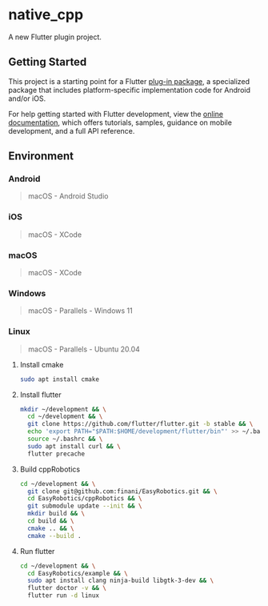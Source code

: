 # native_cpp

A new Flutter plugin project.

## Getting Started

This project is a starting point for a Flutter
[plug-in package](https://flutter.dev/developing-packages/),
a specialized package that includes platform-specific implementation code for
Android and/or iOS.

For help getting started with Flutter development, view the
[online documentation](https://flutter.dev/docs), which offers tutorials,
samples, guidance on mobile development, and a full API reference.

## Environment

### Android

> macOS - Android Studio

### iOS

> macOS - XCode

### macOS

> macOS - XCode

### Windows

> macOS - Parallels - Windows 11

### Linux

> macOS - Parallels - Ubuntu 20.04

1. Install cmake

    ``` bash
    sudo apt install cmake
    ```

2. Install flutter

    ``` bash
    mkdir ~/development && \
      cd ~/development && \
      git clone https://github.com/flutter/flutter.git -b stable && \
      echo 'export PATH="$PATH:$HOME/development/flutter/bin"' >> ~/.bashrc && \
      source ~/.bashrc && \
      sudo apt install curl && \
      flutter precache
    ```

3. Build cppRobotics

    ``` bash
    cd ~/development && \
      git clone git@github.com:finani/EasyRobotics.git && \
      cd EasyRobotics/cppRobotics && \
      git submodule update --init && \
      mkdir build && \
      cd build && \
      cmake .. && \
      cmake --build .
    ```

4. Run flutter

    ``` bash
    cd ~/development && \
      cd EasyRobotics/example && \
      sudo apt install clang ninja-build libgtk-3-dev && \
      flutter doctor -v && \
      flutter run -d linux
    ```
